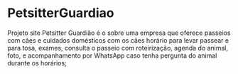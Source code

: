 # PetsitterGuardiao
Projeto site Petsitter Guardião é o sobre uma empresa que oferece passeios com cães e cuidados domésticos com os cães horário para levar passear e para tosa, exames, consulta o passeio com roteirização, agenda do animal, foto, e acompanhamento por WhatsApp caso tenha pergunta do animal durante os horários;
